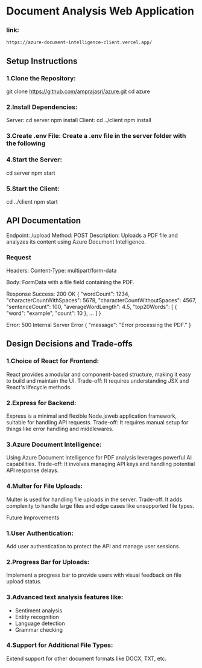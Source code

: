 # Document Analysis Web Application
### link:
    https://azure-document-intelligence-client.vercel.app/
## Setup Instructions

### 1.Clone the Repository:
  git clone https://github.com/amprajasri/azure.git
  cd azure
### 2.Install Dependencies: 
  Server:
   cd server
   npm install
  Client:
   cd ../client
   npm install
### 3.Create .env File: Create a .env file in the server folder with the following
### 4.Start the Server:
  cd server
  npm start
### 5.Start the Client:
   cd ../client
   npm start
## API Documentation
Endpoint: /upload Method: POST Description: Uploads a PDF file and analyzes its content using Azure Document Intelligence.

### Request
Headers: Content-Type: multipart/form-data

Body: FormData with a file field containing the PDF.

Response
Success: 200 OK
{
  "wordCount": 1234,
  "characterCountWithSpaces": 5678,
  "characterCountWithoutSpaces": 4567,
  "sentenceCount": 100,
  "averageWordLength": 4.5,
  "top20Words": [
    { "word": "example", "count": 10 },
    ...
  ]
}


Error: 500 Internal Server Error
{
  "message": "Error processing the PDF."
}


## Design Decisions and Trade-offs
### 1.Choice of React for Frontend: 
React provides a modular and component-based structure, making it easy to build and maintain the UI. Trade-off: It requires understanding JSX and React's lifecycle methods.

### 2.Express for Backend: 
Express is a minimal and flexible Node.jsweb application framework, suitable for handling API requests. Trade-off: It requires manual setup for things like error handling and middlewares.

### 3.Azure Document Intelligence:
Using Azure Document Intelligence for PDF analysis leverages powerful AI capabilities. Trade-off: It involves managing API keys and handling potential API response delays.

### 4.Multer for File Uploads: 
Multer is used for handling file uploads in the server. Trade-off: It adds complexity to handle large files and edge cases like unsupported file types.


Future Improvements
### 1.User Authentication:
Add user authentication to protect the API and manage user sessions.

### 2.Progress Bar for Uploads:
Implement a progress bar to provide users with visual feedback on file upload status.

### 3.Advanced text analysis features like:
- Sentiment analysis
- Entity recognition
- Language detection
- Grammar checking

### 4.Support for Additional File Types:
Extend support for other document formats like DOCX, TXT, etc.
